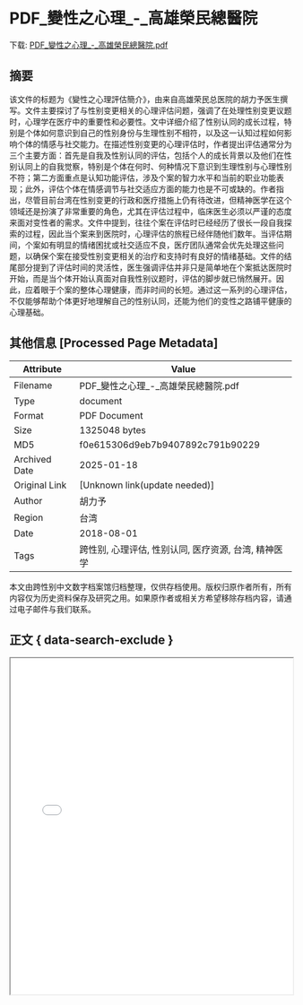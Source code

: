 # PDF_變性之心理_-_高雄榮民總醫院

<!-- tcd_download_link -->
下载: [PDF_變性之心理_-_高雄榮民總醫院.pdf](PDF_變性之心理_-_高雄榮民總醫院.pdf)
<!-- tcd_download_link_end -->

## 摘要

<!-- tcd_abstract -->
该文件的标题为《變性之心理評估簡介》，由来自高雄荣民总医院的胡力予医生撰写。文件主要探讨了与性别变更相关的心理评估问题，强调了在处理性别变更议题时，心理学在医疗中的重要性和必要性。文中详细介绍了性别认同的成长过程，特别是个体如何意识到自己的性别身份与生理性别不相符，以及这一认知过程如何影响个体的情感与社交能力。在描述性别变更的心理评估时，作者提出评估通常分为三个主要方面：首先是自我及性别认同的评估，包括个人的成长背景以及他们在性别认同上的自我觉察，特别是个体在何时、何种情况下意识到生理性别与心理性别不符；第二方面重点是认知功能评估，涉及个案的智力水平和当前的职业功能表现；此外，评估个体在情感调节与社交适应方面的能力也是不可或缺的。作者指出，尽管目前台湾在性别变更的行政和医疗措施上仍有待改进，但精神医学在这个领域还是扮演了非常重要的角色，尤其在评估过程中，临床医生必须以严谨的态度来面对变性者的需求。文件中提到，往往个案在评估时已经经历了很长一段自我探索的过程，因此当个案来到医院时，心理评估的旅程已经伴随他们数年。当评估期间，个案如有明显的情绪困扰或社交适应不良，医疗团队通常会优先处理这些问题，以确保个案在接受性别变更相关的治疗和支持时有良好的情绪基础。文件的结尾部分提到了评估时间的灵活性，医生强调评估并非只是简单地在个案抵达医院时开始，而是当个体开始认真面对自我性别议题时，评估的脚步就已悄然展开。因此，应着眼于个案的整体心理健康，而非时间的长短。通过这一系列的心理评估，不仅能够帮助个体更好地理解自己的性别认同，还能为他们的变性之路铺平健康的心理基础。

<!-- tcd_abstract_end -->

## 其他信息 [Processed Page Metadata]

| Attribute       | Value                                  |
|-----------------|----------------------------------------|
| Filename        | PDF_變性之心理_-_高雄榮民總醫院.pdf                             |
| Type            | document                                 |
| Format          | PDF Document                               |
| Size            | 1325048 bytes                           |
| MD5             | f0e615306d9eb7b9407892c791b90229                                  |
| Archived Date   | 2025-01-18                             |
| Original Link   | [Unknown link(update needed)]                         |
| Author          | 胡力予                               |
| Region          | 台湾                               |
| Date            | 2018-08-01                                 |
| Tags            | 跨性别, 心理评估, 性别认同, 医疗资源, 台湾, 精神医学                                 |

本文由跨性别中文数字档案馆归档整理，仅供存档使用。版权归原作者所有，所有内容仅为历史资料保存及研究之用。如果原作者或相关方希望移除存档内容，请通过电子邮件与我们联系。

## 正文 { data-search-exclude }

<!-- tcd_main_text -->
<iframe src="../PDF_變性之心理_-_高雄榮民總醫院.pdf" width="100%" height="600px">
    <p>无法显示PDF，请下载查看。</p>
</iframe>
<!-- tcd_main_text_end -->

